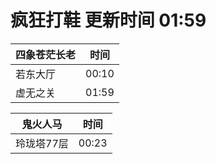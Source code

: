 # 疯狂打鞋 更新时间 01:59

| 四象苍茫长老   | 时间    |
|--------|-------|
| 若东大厅 | 00:10 |
| 虚无之关 | 01:59 |

| 鬼火人马   | 时间    |
|--------|-------|
| 玲珑塔77层 | 00:23 |